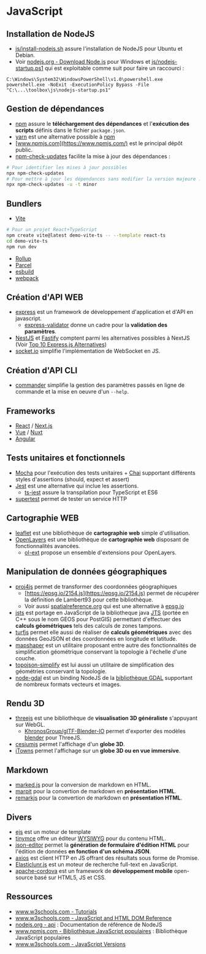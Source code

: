 # JavaScript

## Installation de NodeJS

* [js/install-nodejs.sh](install-nodejs.sh) assure l'installation de NodeJS pour Ubuntu et Debian.
* Voir [nodejs.org - Download Node.js](https://nodejs.org/en/download) pour Windows et [js/nodejs-startup.ps1](nodejs-startup.ps1) qui est exploitable comme suit pour faire un raccourci :

```
C:\Windows\System32\WindowsPowerShell\v1.0\powershell.exe powershell.exe -NoExit -ExecutionPolicy Bypass -File "C:\...\toolbox\js\nodejs-startup.ps1"
```


## Gestion de dépendances

* [npm](https://docs.npmjs.com/cli/v7/commands) assure le **téléchargement des dépendances** et l'**exécution des scripts** définis dans le fichier `package.json`.
* [yarn](https://yarnpkg.com/) est une alternative possible à [npm](https://docs.npmjs.com/cli/v7/commands)
* [www.npmjs.com](https://www.npmjs.com/) est le principal dépôt public.
* [npm-check-updates](https://github.com/raineorshine/npm-check-updates#readme) facilite la mise à jour des dépendances :

```bash
# Pour identifier les mises à jour possibles
npx npm-check-updates
# Pour mettre à jour les dépendances sans modifier la version majeure :
npx npm-check-updates -u -t minor
```

## Bundlers

* [Vite](https://vite.dev/)

```bash
# Pour un projet React+TypeScript
npm create vite@latest demo-vite-ts -- --template react-ts
cd demo-vite-ts
npm run dev
```

* [Rollup](https://rollupjs.org/)
* [Parcel](https://parceljs.org/)
* [esbuild](https://esbuild.github.io/)
* [webpack](https://webpack.js.org/)

## Création d'API WEB

* [express](https://www.npmjs.com/package/express) est un framework de développement d'application et d'API en javascript.
    * [express-validator](https://github.com/express-validator/express-validator/blob/master/README.md) donne un cadre pour la **validation des paramètres**.
* [NestJS](https://docs.nestjs.com/) et [Fastify](https://github.com/fastify/fastify#readme) comptent parmi les alternatives possibles à NextJS (Voir [Top 10 Express.js Alternatives](https://blog.back4app.com/expressjs-alternatives/#2_Fastifynbsp))
* [socket.io](https://socket.io) simplifie l'implémentation de WebSocket en JS.

## Création d'API CLI

* [commander](https://www.npmjs.com/package/commander) simplifie la gestion des paramètres passés en ligne de commande et la mise en oeuvre d'un `--help`.

## Frameworks

* [React](https://reactjs.org/) / [Next.js](https://nextjs.org/)
* [Vue](https://vuejs.org/) / [Nuxt](https://nuxt.com/)
* [Angular](https://angular.io/guide/quickstart)

## Tests unitaires et fonctionnels

* [Mocha](https://mochajs.org/) pour l'exécution des tests unitaires + [Chai](https://www.chaijs.com/) supportant différents styles d'assertions (should, expect et assert)
* [Jest](https://jestjs.io/fr/) est une alternative qui inclue les assertions.
  * [ts-jest](https://kulshekhar.github.io/ts-jest/docs/getting-started/installation) assure la transpilation pour TypeScript et ES6
* [supertest](https://github.com/ladjs/supertest#readme) permet de tester un service HTTP

## Cartographie WEB

* [leaflet](https://leafletjs.com/) est une bibliothèque de **cartographie web** simple d'utilisation.
* [OpenLayers](https://openlayers.org) est une bibliothèque de **cartographie web** disposant de fonctionnalités avancées.
  * [ol-ext](https://github.com/Viglino/ol-ext) propose un ensemble d'extensions pour OpenLayers.

## Manipulation de données géographiques

* [proj4js](http://proj4js.org) permet de transformer des coordonnées géographiques
  * [https://epsg.io/2154.js](https://epsg.io/2154.js) permet de récupérer la définition de Lambert93 pour cette bibliothèque.
  * Voir aussi [spatialreference.org](https://spatialreference.org/) qui est une alternative à [epsg.io](https://epsg.io)
* [jsts](https://github.com/bjornharrtell/jsts) est portage en JavaScript de la bibliotheque java [JTS](https://github.com/locationtech/jts#jts-topology-suite) (portée en C++ sous le nom GEOS pour PostGIS) permettant d'effectuer des **calculs géométriques** tels des calculs de zones tampons.
* [turfjs](http://turfjs.org) permet elle aussi de réaliser de **calculs géométriques** avec des données GeoJSON et des coordonnées en longitude et latitude.
* [mapshaper](https://github.com/mbloch/mapshaper#mapshaper) est un utilitaire proposant entre autre des fonctionnalités de simplification géométrique conservant la topologie à l'échelle d'une couche.
* [topojson-simplify](https://github.com/topojson/topojson-simplify) est lui aussi un utilitaire de simplification des géométries conservant la topologie.
* [node-gdal](http://naturalatlas.github.io/node-gdal/classes/gdal.html) est un binding NodeJS de la [bibliothèque GDAL](https://gdal.org/en/stable/) supportant de nombreux formats vecteurs et images.

## Rendu 3D

* [threejs](https://threejs.org) est une bibliothèque de **visualisation 3D généraliste** s'appuyant sur WebGL.
    * [KhronosGroup/glTF-Blender-IO](https://github.com/KhronosGroup/glTF-Blender-IO#blender-gltf-20-importer-and-exporter) permet d'exporter des modèles [blender](https://www.blender.org/) pour ThreeJS.
* [cesiumjs](https://cesiumjs.org) permet l'affichage d'un **globe 3D**.
* [iTowns](https://www.itowns-project.org/) permet l'affichage sur un **globe 3D ou en vue immersive**.

## Markdown

* [marked.js](https://marked.js.org) pour la conversion de markdown en HTML.
* [marpit](https://marpit.marp.app/) pour la convertion de markdown en **présentation HTML**.
* [remarkjs](https://remarkjs.com) pour la convertion de markdown en **présentation HTML**.

## Divers

* [ejs](http://ejs.co) est un moteur de template
* [tinymce](https://www.tinymce.com/) offre un éditeur [WYSIWYG](https://fr.wikipedia.org/wiki/What_you_see_is_what_you_get) pour du contenu HTML.
* [json-editor](https://github.com/json-editor/json-editor) permet la **génération de formulaire d'édition HTML** pour l'édition de données **en fonction d'un schéma JSON**.
* [axios](https://github.com/axios/axios#example) est client HTTP en JS offrant des résultats sous forme de Promise.
* [Elasticlunr.js](http://elasticlunr.com/) est un moteur de recherche full-text en JavaScript.
* [apache-cordova](https://cordova.apache.org) est un framework de **développement mobile** open-source basé sur HTML5, JS et CSS.

## Ressources

* [www.w3schools.com - Tutorials](https://www.w3schools.com/js/default.asp)
* [www.w3schools.com - JavaScript and HTML DOM Reference](https://www.w3schools.com/jsref/default.asp)
* [nodejs.org - api](https://nodejs.org/api/) : Documentation de référence de NodeJS
* [www.npmjs.com - Bibliothèque JavaScript populaires](https://www.npmjs.com/browse/depended) : Bibliothèque JavaScript populaires
* [www.w3schools.com - JavaScript Versions](https://www.w3schools.com/js/js_versions.asp)

